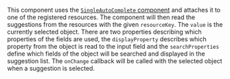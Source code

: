 This component uses the [`SingleAutoComplete` component](#singleautocomplete) and attaches it to one of the registered
resources. The component will then read the suggestions from the resources with the given `resourceKey`. The `value` is
the currently selected object. There are two properties describing which properties of the fields are used, the
`displayProperty` describes which property from the object is read to the input field and the `searchProperties` define
which fields of the object will be searched and displayed in the suggestion list. The `onChange` callback will be
called with the selected object when a suggestion is selected.
